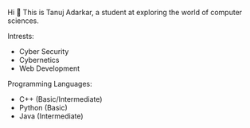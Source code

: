Hi 👋
This is Tanuj Adarkar, a student at exploring the world of computer sciences.

Intrests:
- Cyber Security
- Cybernetics
- Web Development

Programming Languages:
- C++ (Basic/Intermediate)
- Python (Basic)
- Java (Intermediate)
